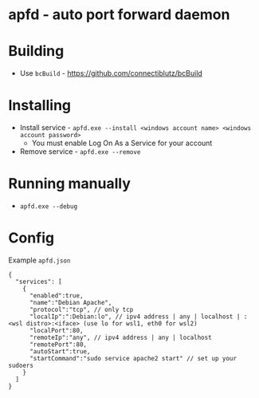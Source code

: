 # apfd - auto port forward daemon

Building
===
 - Use `bcBuild` - https://github.com/connectiblutz/bcBuild

Installing
===
 - Install service - `apfd.exe --install <windows account name> <windows account password>`
   - You must enable Log On As a Service for your account
 - Remove service - `apfd.exe --remove`

Running manually
===
 - `apfd.exe --debug`

Config
===
Example `apfd.json`
```
{
  "services": [
    {
      "enabled":true,
      "name":"Debian Apache",
      "protocol":"tcp", // only tcp
      "localIp":":Debian:lo", // ipv4 address | any | localhost | :<wsl distro>:<iface> (use lo for wsl1, eth0 for wsl2)
      "localPort":80,
      "remoteIp":"any", // ipv4 address | any | localhost
      "remotePort":80,
      "autoStart":true,
      "startCommand":"sudo service apache2 start" // set up your sudoers
    }
  ]
}
```
